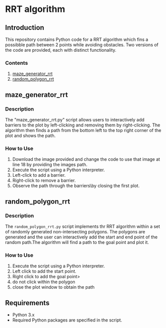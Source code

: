 # RRT algorithm

## Introduction

This repository contains Python code for a RRT algorithm which fins a possibble path between 2 points while avoiding obstacles. Two versions of the code are provided, each with distinct functionality.

### Contents

1. [maze_generator_rrt](#maze_generator_rrt)
2. [random_polygon_rrt](#random_polygon_rrt)

## maze_generator_rrt

### Description

The "maze_generator_rrt.py" script allows users to interactively add barriers to the plot by left-clicking and removing them by right-clicking. The algorithm then finds a path from the bottom left to the top right corner of the plot and shows the path.

### How to Use
1. Download the image provided and change the code to use that image at line 18 by providing the images path.
2. Execute the script using a Python interpreter.
3. Left-click to add a barrier.
4. Right-click to remove a barrier.
5. Observe the path through the barriers\by closing the first plot.

## random_polygon_rrt

### Description

The `random_polygon_rrt.py` script implements thr RRT algorithm within a set of randomly generated non-intersecting polygons. The polygons are generated and the user can interactively add the start and end point of the random path.The algorithm will find a path to the goal point and plot it.

### How to Use

1. Execute the script using a Python interpreter.
2. Left click to add the start point.
3. Right click to add the goal point>
4. do not click within the polygon
5. close the plot window to obtain the path
## Requirements

- Python 3.x
- Required Python packages are specified in the script.

